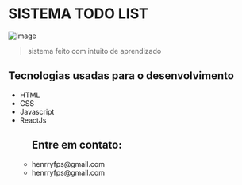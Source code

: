 # SISTEMA TODO LIST

![image](https://user-images.githubusercontent.com/112964557/196561226-185ae239-19cc-49d6-a54e-e52f4fcb4477.png)

>sistema feito com intuito de aprendizado


## Tecnologias usadas para o desenvolvimento
<ul>
<li>HTML
<li>CSS
<li>Javascript
<li>ReactJs
<ul>


## Entre em contato:
<li>henrryfps@gmail.com
<li>henrryfps@gmail.com
